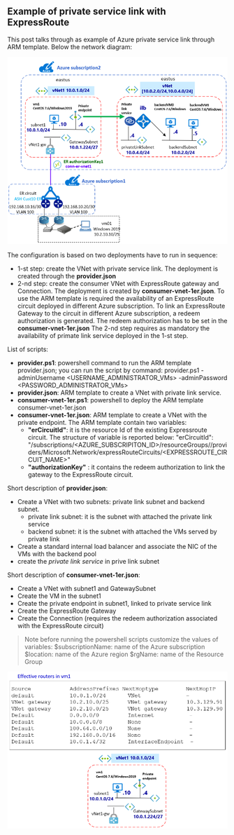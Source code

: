 <properties
pageTitle= 'private service link'
description= "private service link"
documentationcenter: na
services=""
documentationCenter="na"
authors="fabferri"
manager=""
editor=""/>

<tags
   ms.service="configuration-Example-Azure"
   ms.devlang="na"
   ms.topic="article"
   ms.tgt_pltfrm="na"
   ms.workload="na"
   ms.date="16/10/2019"
   ms.author="fabferri" />

## Example of private service link with ExpressRoute
This post talks through as example of Azure private service link through ARM template.
Below the network diagram:

[![1]][1]


The configuration is based on two deployments have to run in sequence:
* 1-st step: create the VNet with private service link. The deployment is created through the **provider.json**
* 2-nd step: create the consumer VNet with ExpressRoute gateway and Connection. The deployment is created by **consumer-vnet-1er.json**. To use the ARM template is required the availability of an ExpressRoute circuit deployed in different Azure subscription.
To link an ExpressRoute Gateway to the circuit in different Azure subscription, a redeem authorization is generated. The redeem authorization has to be set in the **consumer-vnet-1er.json**
The 2-nd step requires as mandatory the availability of primate link service deployed in the 1-st step.


List of scripts:
* **provider.ps1**: powershell command to run the ARM template provider.json; you can run the script by command:
  provider.ps1 -adminUsername <USERNAME_ADMINISTRATOR_VMs> -adminPassword <PASSWORD_ADMINISTRATOR_VMs> 
* **provider.json**: ARM template to create a VNet with private link service.
* **consumer-vnet-1er.ps1**: powershell to deploy the ARM template consumer-vnet-1er.json
* **consumer-vnet-1er.json**: ARM template to create a VNet with the private endpoint. The ARM template contain two variables:    
   - **"erCircuitId"**: it is the resource Id of the existing Expressroute circuit. The structure of variable is reported below:
"erCircuitId": "/subscriptions/<AZURE_SUBSCRIPITON_ID>/resourceGroups/<RESOURCE-GROUP>/providers/Microsoft.Network/expressRouteCircuits/<EXPRESSROUTE_CIRCUIT_NAME>"
   - **"authorizationKey"** : it contains the redeem authorization to link the gateway to the ExpressRoute circuit.

Short description of  **provider.json**:
* Create a VNet with two subnets: private link subnet and backend subnet.  
   - private link subnet: it is the subnet with attached the private link service
   - backend subnet: it is the subnet with attached the VMs served by private link
* Create a standard internal load balancer and associate the NIC of the VMs with the backend pool
* create the *private link service* in prive link subnet

Short description of  **consumer-vnet-1er.json**:
* Create a VNet with subnet1 and GatewaySubnet
* Create the VM in the subnet1
* Create the private endpoint in subnet1, linked to private service link
* Create the ExpressRoute Gateway
* Create the Connection (requires the redeem authorization associated with the ExpressRoute circuit)


> Note
> before running the powershell scripts customize the values of variables:
>   $subscriptionName: name of the Azure subscription
>   $location: name of the Azure region
>   $rgName: name of the Resource Group

[![2]][2]

<!--Image References-->

[1]: ./media/network-diagram.png "network overview"
[2]: ./media/effective-routes.png "effective routes vm1"
<!--Link References-->

